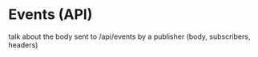 # Events \(API\)

talk about the body sent to /api/events by a publisher \(body, subscribers, headers\)

